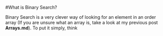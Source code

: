 #What is Binary Search?

Binary Search is a very clever way of looking for an element in an order array (If you are unsure what an array is, take a
look at my previous post **Arrays.md**). To put it simply, think 
